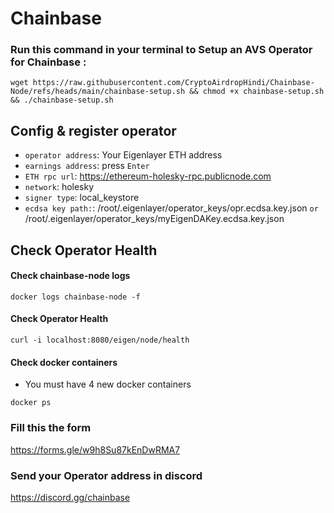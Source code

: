 # Chainbase

### Run this command in your terminal to Setup an AVS Operator for Chainbase : 

```
wget https://raw.githubusercontent.com/CryptoAirdropHindi/Chainbase-Node/refs/heads/main/chainbase-setup.sh && chmod +x chainbase-setup.sh && ./chainbase-setup.sh
```

## Config & register operator


- `operator address`: Your Eigenlayer ETH address
- `earnings address`: press `Enter`
- `ETH rpc url`: https://ethereum-holesky-rpc.publicnode.com
- `network`: holesky
- `signer type`: local_keystore
- `ecdsa key path:`: /root/.eigenlayer/operator_keys/opr.ecdsa.key.json `or` /root/.eigenlayer/operator_keys/myEigenDAKey.ecdsa.key.json

## Check Operator Health

#### Check chainbase-node logs
```
docker logs chainbase-node -f
```
#### Check Operator Health
```
curl -i localhost:8080/eigen/node/health
```

#### Check docker containers

- You must have 4 new docker containers

```console
docker ps
```

### Fill this the form

https://forms.gle/w9h8Su87kEnDwRMA7

### Send your Operator address in discord

https://discord.gg/chainbase
